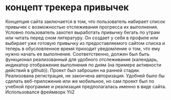 # концепт трекера привычек
Концепция сайта заключается в том, что пользователь набирает список привычек с возможностью отслеживания прогресса их выполнения.
Условно пользователь захотел выработать привычку бегать по утрам или читать перед сном литературу. Он создает у себя в профиле 
или выбирает уже готовую привычку из предоставляемого сайтом списка и теперь в обусловленное время приходит уведомление
о том, что ему нужно начать ее выполнение. Соответственно, должен был быть функционал реализованный для удобного отслеживания
(календарь, индикатор отображение выполнения по дням (на примере активности действий в github)).
Проект был заброшен на ранней стадии. Реализована регистрация, не закончена авторизация.
Удобней было бы сделать веб-приложение или же мобильное, но сам проект был по учебной программе и реализация предполагалась именно в виде сайта.
Использовался фреймворк Yii2
